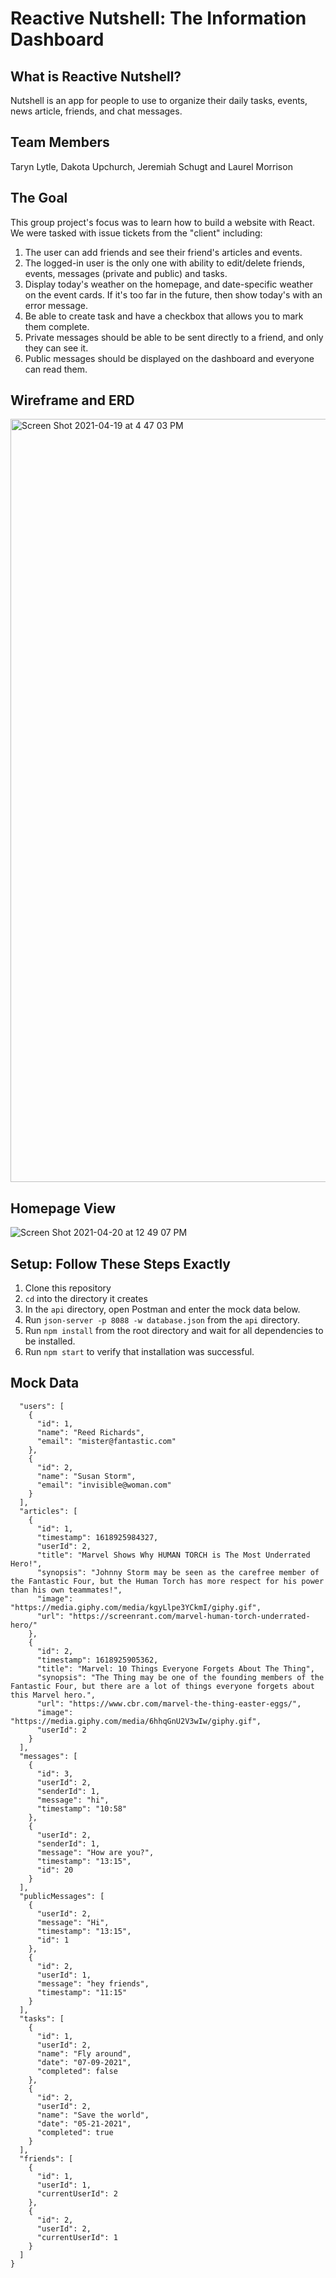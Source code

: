 # Reactive Nutshell: The Information Dashboard

## What is Reactive Nutshell?

Nutshell is an app for people to use to organize their daily tasks, events, news article, friends, and chat messages.

## Team Members

Taryn Lytle, Dakota Upchurch, Jeremiah Schugt and Laurel Morrison

## The Goal
This group project's focus was to learn how to build a website with React. We were tasked with issue tickets from the "client" including:

1. The user can add friends and see their friend's articles and events.
1. The logged-in user is the only one with ability to edit/delete friends, events, messages (private and public) and tasks.
1. Display today's weather on the homepage, and date-specific weather on the event cards. If it's too far in the future, then show today's with an error message.
1. Be able to create task and have a checkbox that allows you to mark them complete.
1. Private messages should be able to be sent directly to a friend, and only they can see it. 
1. Public messages should be displayed on the dashboard and everyone can read them. 

## Wireframe and ERD

<img width="1221" alt="Screen Shot 2021-04-19 at 4 47 03 PM" src="https://user-images.githubusercontent.com/78938657/115434345-97653e00-a1d6-11eb-9c7d-0625e8ab2887.png">

## Homepage View

![Screen Shot 2021-04-20 at 12 49 07 PM](https://user-images.githubusercontent.com/78938657/115434603-e27f5100-a1d6-11eb-9293-584395263a1c.png)

## Setup: Follow These Steps Exactly

1. Clone this repository
1. `cd` into the directory it creates
1. In the `api` directory, open Postman and enter the mock data below.
1. Run `json-server -p 8088 -w database.json` from the `api` directory.
1. Run `npm install` from the root directory and wait for all dependencies to be installed.
1. Run `npm start` to verify that installation was successful.

## Mock Data

```{
  "users": [
    {
      "id": 1,
      "name": "Reed Richards",
      "email": "mister@fantastic.com"
    },
    {
      "id": 2,
      "name": "Susan Storm",
      "email": "invisible@woman.com"
    }
  ],
  "articles": [
    {
      "id": 1,
      "timestamp": 1618925984327,
      "userId": 2,
      "title": "Marvel Shows Why HUMAN TORCH is The Most Underrated Hero!",
      "synopsis": "Johnny Storm may be seen as the carefree member of the Fantastic Four, but the Human Torch has more respect for his power than his own teammates!",
      "image": "https://media.giphy.com/media/kgyLlpe3YCkmI/giphy.gif",
      "url": "https://screenrant.com/marvel-human-torch-underrated-hero/"
    },
    {
      "id": 2,
      "timestamp": 1618925905362,
      "title": "Marvel: 10 Things Everyone Forgets About The Thing",
      "synopsis": "The Thing may be one of the founding members of the Fantastic Four, but there are a lot of things everyone forgets about this Marvel hero.",
      "url": "https://www.cbr.com/marvel-the-thing-easter-eggs/",
      "image": "https://media.giphy.com/media/6hhqGnU2V3wIw/giphy.gif",
      "userId": 2
    }
  ],
  "messages": [
    {
      "id": 3,
      "userId": 2,
      "senderId": 1,
      "message": "hi",
      "timestamp": "10:58"
    },
    {
      "userId": 2,
      "senderId": 1,
      "message": "How are you?",
      "timestamp": "13:15",
      "id": 20
    }
  ],
  "publicMessages": [
    {
      "userId": 2,
      "message": "Hi",
      "timestamp": "13:15",
      "id": 1
    },
    {
      "id": 2,
      "userId": 1,
      "message": "hey friends",
      "timestamp": "11:15"
    }
  ],
  "tasks": [
    {
      "id": 1,
      "userId": 2,
      "name": "Fly around",
      "date": "07-09-2021",
      "completed": false
    },
    {
      "id": 2,
      "userId": 2,
      "name": "Save the world",
      "date": "05-21-2021",
      "completed": true
    }
  ],
  "friends": [
    {
      "id": 1,
      "userId": 1,
      "currentUserId": 2
    },
    {
      "id": 2,
      "userId": 2,
      "currentUserId": 1
    }
  ]
}
